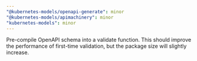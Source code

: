 ```yaml
---
"@kubernetes-models/openapi-generate": minor
"@kubernetes-models/apimachinery": minor
"kubernetes-models": minor
---
```


Pre-compile OpenAPI schema into a validate function. This should improve the performance of first-time validation, but the package size will slightly increase.
